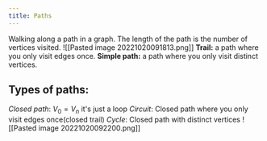 ```yaml
---
title: Paths
---
```

Walking along a path in a graph. The length of the path is the number of vertices visited.
![[Pasted image 20221020091813.png]]
**Trail:** a path where you only visit edges once.
**Simple path:** a path where you only visit distinct vertices.

## Types of paths:
*Closed path*: $V_{0}=V_{n}$ it's just a loop 
*Circuit*: Closed path where you only visit edges once(closed trail) 
*Cycle*: Closed path with distinct vertices
![[Pasted image 20221020092200.png]]
